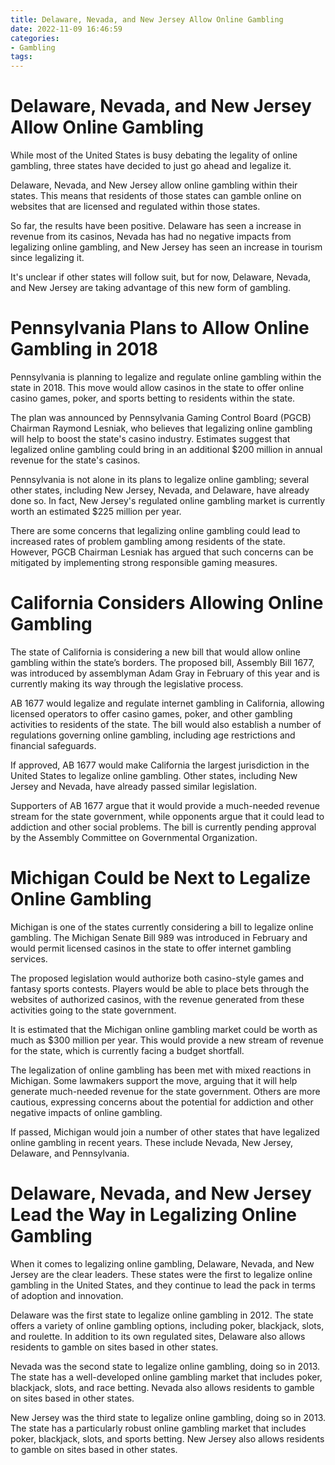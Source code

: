 ```yaml
---
title: Delaware, Nevada, and New Jersey Allow Online Gambling
date: 2022-11-09 16:46:59
categories:
- Gambling
tags:
---
```



#  Delaware, Nevada, and New Jersey Allow Online Gambling

While most of the United States is busy debating the legality of online gambling, three states have decided to just go ahead and legalize it.

Delaware, Nevada, and New Jersey allow online gambling within their states. This means that residents of those states can gamble online on websites that are licensed and regulated within those states.

So far, the results have been positive. Delaware has seen a increase in revenue from its casinos, Nevada has had no negative impacts from legalizing online gambling, and New Jersey has seen an increase in tourism since legalizing it.

It's unclear if other states will follow suit, but for now, Delaware, Nevada, and New Jersey are taking advantage of this new form of gambling.

#  Pennsylvania Plans to Allow Online Gambling in 2018

Pennsylvania is planning to legalize and regulate online gambling within the state in 2018. This move would allow casinos in the state to offer online casino games, poker, and sports betting to residents within the state.

The plan was announced by Pennsylvania Gaming Control Board (PGCB) Chairman Raymond Lesniak, who believes that legalizing online gambling will help to boost the state's casino industry. Estimates suggest that legalized online gambling could bring in an additional $200 million in annual revenue for the state's casinos.

Pennsylvania is not alone in its plans to legalize online gambling; several other states, including New Jersey, Nevada, and Delaware, have already done so. In fact, New Jersey's regulated online gambling market is currently worth an estimated $225 million per year.

There are some concerns that legalizing online gambling could lead to increased rates of problem gambling among residents of the state. However, PGCB Chairman Lesniak has argued that such concerns can be mitigated by implementing strong responsible gaming measures.

#  California Considers Allowing Online Gambling

The state of California is considering a new bill that would allow online gambling within the state’s borders. The proposed bill, Assembly Bill 1677, was introduced by assemblyman Adam Gray in February of this year and is currently making its way through the legislative process.

AB 1677 would legalize and regulate internet gambling in California, allowing licensed operators to offer casino games, poker, and other gambling activities to residents of the state. The bill would also establish a number of regulations governing online gambling, including age restrictions and financial safeguards.

If approved, AB 1677 would make California the largest jurisdiction in the United States to legalize online gambling. Other states, including New Jersey and Nevada, have already passed similar legislation.

Supporters of AB 1677 argue that it would provide a much-needed revenue stream for the state government, while opponents argue that it could lead to addiction and other social problems. The bill is currently pending approval by the Assembly Committee on Governmental Organization.

#  Michigan Could be Next to Legalize Online Gambling

Michigan is one of the states currently considering a bill to legalize online gambling. The Michigan Senate Bill 989 was introduced in February and would permit licensed casinos in the state to offer internet gambling services.

The proposed legislation would authorize both casino-style games and fantasy sports contests. Players would be able to place bets through the websites of authorized casinos, with the revenue generated from these activities going to the state government.

It is estimated that the Michigan online gambling market could be worth as much as $300 million per year. This would provide a new stream of revenue for the state, which is currently facing a budget shortfall.

The legalization of online gambling has been met with mixed reactions in Michigan. Some lawmakers support the move, arguing that it will help generate much-needed revenue for the state government. Others are more cautious, expressing concerns about the potential for addiction and other negative impacts of online gambling.

If passed, Michigan would join a number of other states that have legalized online gambling in recent years. These include Nevada, New Jersey, Delaware, and Pennsylvania.

#  Delaware, Nevada, and New Jersey Lead the Way in Legalizing Online Gambling

When it comes to legalizing online gambling, Delaware, Nevada, and New Jersey are the clear leaders. These states were the first to legalize online gambling in the United States, and they continue to lead the pack in terms of adoption and innovation.

Delaware was the first state to legalize online gambling in 2012. The state offers a variety of online gambling options, including poker, blackjack, slots, and roulette. In addition to its own regulated sites, Delaware also allows residents to gamble on sites based in other states.

Nevada was the second state to legalize online gambling, doing so in 2013. The state has a well-developed online gambling market that includes poker, blackjack, slots, and race betting. Nevada also allows residents to gamble on sites based in other states.

New Jersey was the third state to legalize online gambling, doing so in 2013. The state has a particularly robust online gambling market that includes poker, blackjack, slots, and sports betting. New Jersey also allows residents to gamble on sites based in other states.
